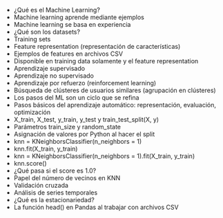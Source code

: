 - ¿Qué es el Machine Learning?
- Machine learning aprende mediante ejemplos
- Machine learning se basa en experiencia
- ¿Qué son los datasets?
- Training sets
- Feature representation (representación de características)
- Ejemplos de features en archivos CSV
- Disponible en training data solamente y el feature representation
- Aprendizaje supervisado
- Aprendizaje no supervisado
- Aprendizaje por refuerzo (reinforcement learning)
- Búsqueda de clústeres de usuarios similares (agrupación en clústeres)
- Los pasos del ML son un ciclo que se refina
- Pasos básicos del aprendizaje automático: representación, evaluación, optimización
- X_train, X_test, y_train, y_test y train_test_split(X, y)
- Parámetros train_size y random_state
- Asignación de valores por Python al hacer el split
- knn = KNeighborsClassifier(n_neighbors = 1)
- knn.fit(X_train, y_train)
- knn = KNeighborsClassifier(n_neighbors = 1).fit(X_train, y_train)
- knn.score()
- ¿Qué pasa si el score es 1.0?
- Papel del número de vecinos en KNN
- Validación cruzada
- Análisis de series temporales
- ¿Qué es la estacionariedad?
- La función head() en Pandas al trabajar con archivos CSV


